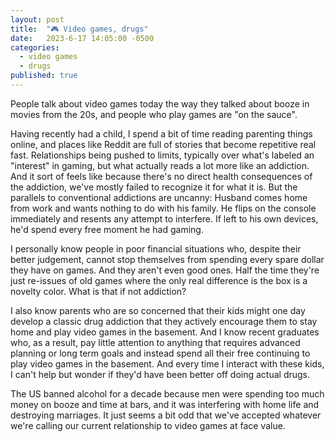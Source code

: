 ```yaml
---
layout: post
title:  "🎮 Video games, drugs"
date:   2023-6-17 14:05:00 -0500
categories:
  - video games
  - drugs
published: true
---
```

People talk about video games today the way they talked about booze in movies from the 20s, and people who play games are "on the sauce".

Having recently had a child, I spend a bit of time reading parenting things online, and places like Reddit are full of stories that become repetitive real fast. Relationships being pushed to limits, typically over what's labeled an "interest" in gaming, but what actually reads a lot more like an addiction. And it sort of feels like because there's no direct health consequences of the addiction, we've mostly failed to recognize it for what it is. But the parallels to conventional addictions are uncanny: Husband comes home from work and wants nothing to do with his family. He flips on the console immediately and resents any attempt to interfere. If left to his own devices, he'd spend every free moment he had gaming.

I personally know people in poor financial situations who, despite their better judgement, cannot stop themselves from spending every spare dollar they have on games. And they aren't even good ones. Half the time they're just re-issues of old games where the only real difference is the box is a novelty color. What is that if not addiction?

I also know parents who are so concerned that their kids might one day develop a classic drug addiction that they actively encourage them to stay home and play video games in the basement. And I know recent graduates who, as a result, pay little attention to anything that requires advanced planning or long term goals and instead spend all their free continuing to play video games in the basement. And every time I interact with these kids, I can't help but wonder if they'd have been better off doing actual drugs.

The US banned alcohol for a decade because men were spending too much money on booze and time at bars, and it was interfering with home life and destroying marriages. It just seems a bit odd that we've accepted whatever we're calling our current relationship to video games at face value.